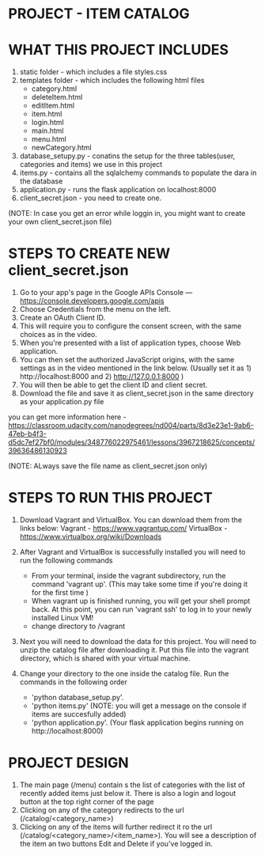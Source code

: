 # PROJECT - ITEM CATALOG

# WHAT THIS PROJECT INCLUDES 
 
 1) static folder - which includes a file styles.css
 2) templates folder - which includes the following html files
    - category.html
    - deleteItem.html
    - editItem.html
    - item.html
    - login.html
    - main.html
    - menu.html
    - newCategory.html
 3) database_setupy.py - conatins the setup for the three tables(user, categories and items) we use in this project
 4) items.py - contains all the sqlalchemy commands to populate the dara in the database
 5) application.py  - runs the flask application on localhost:8000
 6) client_secret.json - you need to create one.
 
 (NOTE: In case you get an error while loggin in, you might want to create your own client_secret.json file)
 
 # STEPS TO CREATE NEW client_secret.json
 
1) Go to your app's page in the Google APIs Console — https://console.developers.google.com/apis
2) Choose Credentials from the menu on the left.
3) Create an OAuth Client ID.
4) This will require you to configure the consent screen, with the same choices as in the video.
5) When you're presented with a list of application types, choose Web application.
6) You can then set the authorized JavaScript origins, with the same settings as in the video mentioned in the link below.
    (Usually set it as 1) http://localhost:8000 and 2) http://127.0.0.1:8000 )    
7) You will then be able to get the client ID and client secret.
8) Download the file and save it as client_secret.json in the same directory as your application.py file

you can get more information here - https://classroom.udacity.com/nanodegrees/nd004/parts/8d3e23e1-9ab6-47eb-b4f3-d5dc7ef27bf0/modules/348776022975461/lessons/3967218625/concepts/39636486130923
 
 (NOTE: ALways save the file name as client_secret.json only)

# STEPS TO RUN THIS PROJECT

 1) Download Vagrant and VirtualBox. You can download them from the links below:
    Vagrant - https://www.vagrantup.com/
    VirtualBox - https://www.virtualbox.org/wiki/Downloads
    
 2) After Vagrant and VirtualBox is successfully installed you will need to run the following commands
    
    - From your terminal, inside the vagrant subdirectory, run the command 'vagrant up'. (This may take some time if you're doing it for the first time )
    - When vagrant up is finished running, you will get your shell prompt back. At this point, you can run 'vagrant ssh' to log in to your newly installed Linux VM!
    - change directory to /vagrant
    
 3) Next you will need to download the data for this project. You will need to unzip the catalog file after downloading it. Put this file into the vagrant directory, which is shared with your virtual machine.
 
 4) Change your directory to the one inside the catalog file. Run the commands in the following order
    - 'python database_setup.py'.
    - 'python items.py' (NOTE: you will get a message on the console if items are succesfully added)
    - 'python application.py'. (Your flask application begins running on http://localhost:8000)
    

# PROJECT DESIGN 

1) The main page (/menu) contain s the list of categories with the list of recently added items just below it. There is also a login and logout button at the top right corner of the page
2) Clicking on any of the category redirects to the url (/catalog/<category_name>)
3) Clicking on any of the items will further redirect it ro the url 
    (/catalog/<category_name>/<item_name>). You will see a description of the item an two buttons Edit and Delete if you've logged in.




    
    
